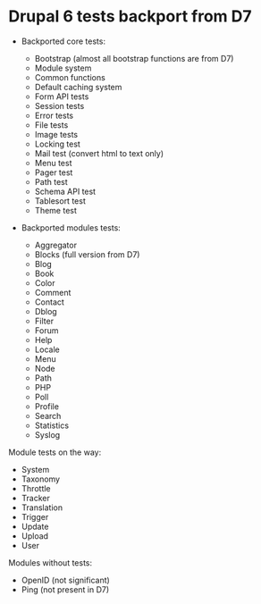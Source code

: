 # Drupal 6 tests backport from D7

- Backported core tests:
  - Bootstrap (almost all bootstrap functions are from D7)
  - Module system
  - Common functions
  - Default caching system
  - Form API tests
  - Session tests
  - Error tests
  - File tests
  - Image tests
  - Locking test
  - Mail test (convert html to text only)
  - Menu test
  - Pager test
  - Path test
  - Schema API test
  - Tablesort test
  - Theme test

- Backported modules tests:
  - Aggregator
  - Blocks (full version from D7)
  - Blog
  - Book
  - Color
  - Comment
  - Contact
  - Dblog
  - Filter
  - Forum
  - Help
  - Locale
  - Menu
  - Node
  - Path
  - PHP
  - Poll
  - Profile
  - Search
  - Statistics
  - Syslog

Module tests on the way:
 - System
 - Taxonomy
 - Throttle
 - Tracker
 - Translation
 - Trigger
 - Update
 - Upload
 - User

Modules without tests:
 - OpenID (not significant)
 - Ping (not present in D7)